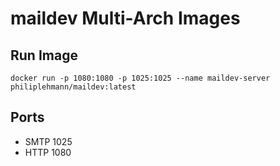 # maildev Multi-Arch Images

## Run Image
```
docker run -p 1080:1080 -p 1025:1025 --name maildev-server philiplehmann/maildev:latest
```

## Ports
 - SMTP 1025
 - HTTP 1080